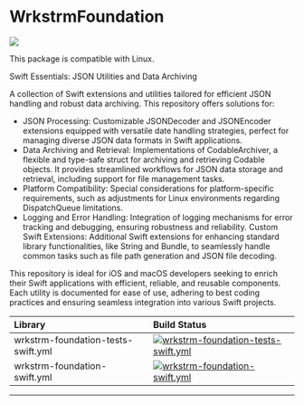 # WrkstrmFoundation
[![](https://img.shields.io/endpoint?url=https%3A%2F%2Fswiftpackageindex.com%2Fapi%2Fpackages%2Fwrkstrm%2FWrkstrmFoundation%2Fbadge%3Ftype%3Dswift-versions)](https://swiftpackageindex.com/wrkstrm/WrkstrmFoundation)

This package is compatible with Linux.


Swift Essentials: JSON Utilities and Data Archiving

A collection of Swift extensions and utilities tailored for efficient JSON handling and robust data archiving. This repository offers solutions for:

- JSON Processing: Customizable JSONDecoder and JSONEncoder extensions equipped with versatile date handling strategies, perfect for managing diverse JSON data formats in Swift applications.
- Data Archiving and Retrieval: Implementations of CodableArchiver, a flexible and type-safe struct for archiving and retrieving Codable objects. It provides streamlined workflows for JSON data storage and retrieval, including support for file management tasks.
- Platform Compatibility: Special considerations for platform-specific requirements, such as adjustments for Linux environments regarding DispatchQueue limitations.
- Logging and Error Handling: Integration of logging mechanisms for error tracking and debugging, ensuring robustness and reliability.
Custom Swift Extensions: Additional Swift extensions for enhancing standard library functionalities, like String and Bundle, to seamlessly handle common tasks such as file path generation and JSON file decoding.

This repository is ideal for iOS and macOS developers seeking to enrich their Swift applications with efficient, reliable, and reusable components. Each utility is documented for ease of use, adhering to best coding practices and ensuring seamless integration into various Swift projects.

<!-- START_SECTION:status -->

| Library                            | Build Status                                                                                                                                                                                                                        |
| :--------------------------------- | :---------------------------------------------------------------------------------------------------------------------------------------------------------------------------------------------------------------------------------- |
| wrkstrm-foundation-tests-swift.yml | [![wrkstrm-foundation-tests-swift.yml](https://github.com/wrkstrm/laussat/actions/workflows/wrkstrm-foundation-tests-swift.yml/badge.svg)](https://github.com/wrkstrm/laussat/actions/workflows/wrkstrm-foundation-tests-swift.yml) |
| wrkstrm-foundation-swift.yml       | [![wrkstrm-foundation-swift.yml](https://github.com/wrkstrm/laussat/actions/workflows/wrkstrm-foundation-swift.yml/badge.svg)](https://github.com/wrkstrm/laussat/actions/workflows/wrkstrm-foundation-swift.yml)                   |

---

<!-- END_SECTION:status -->
